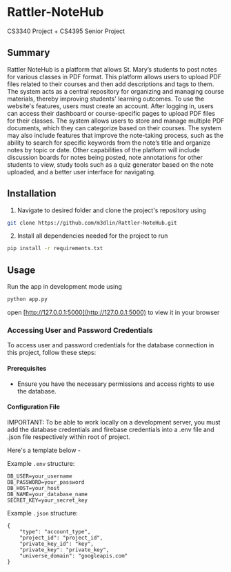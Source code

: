 # Rattler-NoteHub
CS3340 Project + CS4395 Senior Project

## Summary 
Rattler NoteHub is a platform that allows St. Mary’s students to post notes for various classes in PDF format. This platform allows users to upload PDF files related to their courses and then add descriptions and tags to them. The system acts as a central repository for organizing and managing course materials, thereby improving students' learning outcomes. To use the website's features, users must create an account. After logging in, users can access their dashboard or course-specific pages to upload PDF files for their classes. The system allows users to store and manage multiple PDF documents, which they can categorize based on their courses. The system may also include features that improve the note-taking process, such as the ability to search for specific keywords from the note’s title and organize notes by topic or date. Other capabilities of the platform will include discussion boards for notes being posted, note annotations for other students to view, study tools such as a quiz generator based on the note uploaded, and a better user interface for navigating.
## Installation

1. Navigate to desired folder and clone the project's repository using
```sh
git clone https://github.com/m3dlin/Rattler-NoteHub.git
```

2. Install all dependencies needed for the project to run
```sh
pip install -r requirements.txt
```
## Usage
 

Run the app in development mode using
```sh
python app.py
```
open [http://127.0.0.1:5000](http://127.0.0.1:5000) to view it in your browser


### Accessing User and Password Credentials
To access user and password credentials for the database connection in this project, follow these steps:

#### Prerequisites
- Ensure you have the necessary permissions and access rights to use the database.

#### Configuration File
IMPORTANT: To be able to work locally on a development server, you must add the database credentials and firebase credentials into a .env file and .json file respectively within root of project. 

Here's a template below -

Example `.env` structure:
```env
DB_USER=your_username
DB_PASSWORD=your_password
DB_HOST=your_host
DB_NAME=your_database_name
SECRET_KEY=your_secret_key
```

Example `.json` structure:
```env
{
    "type": "account_type",
    "project_id": "project_id",
    "private_key_id": "key",
    "private_key": "private_key",
    "universe_domain": "googleapis.com"
}
```